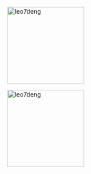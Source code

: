 
<p><img height="180px" src="https://github-readme-stats.vercel.app/api/top-langs?username=leo7deng&show_icons=true&locale=en&layout=compact" alt="leo7deng" /></p>

<p><img height="180px" src="https://github-readme-streak-stats.herokuapp.com/?user=leo7deng&" alt="leo7deng" /></p>

